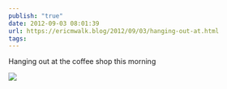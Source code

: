 ```yaml
---
publish: "true"
date: 2012-09-03 08:01:39
url: https://ericmwalk.blog/2012/09/03/hanging-out-at.html
tags: 
---
```


Hanging out at the coffee shop this morning

![](https://ericmwalk.blog/uploads/2022/0350baf69e.jpg)